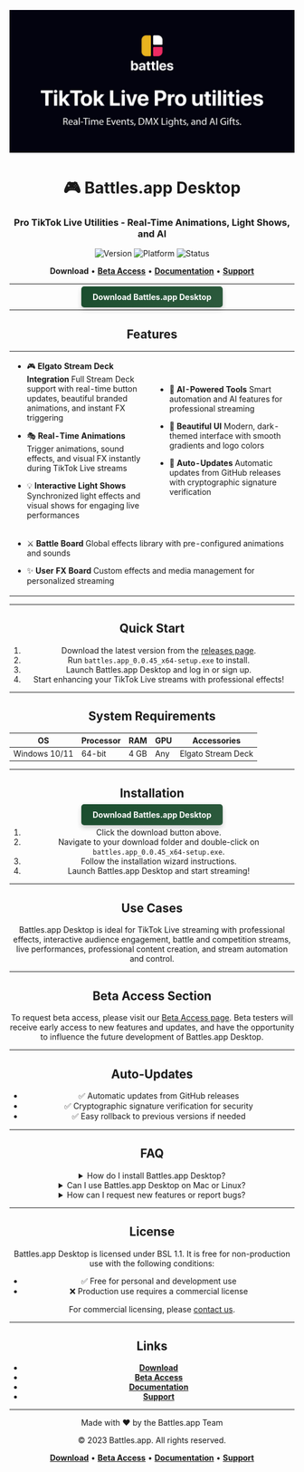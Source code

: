 <div align="center">

![Github banner](./.github/banner.jpg)

# 🎮 Battles.app Desktop

### Pro TikTok Live Utilities - Real-Time Animations, Light Shows, and AI

![Version](https://img.shields.io/badge/version-0.0.45-blue?style=for-the-badge)
![Platform](https://img.shields.io/badge/platform-Windows%2010%2F11-blueviolet?style=for-the-badge&logo=windows)
![Status](https://img.shields.io/badge/status-Closed%20Beta-red?style=for-the-badge)

**Download** • **[Beta Access](#beta-access-section)** • **[Documentation](#)** • **[Support](#)**

---

<a href="https://github.com/battles-app/desktop/releases/download/v0.0.45/battles.app_0.0.45_x64-setup.exe" style="background: linear-gradient(135deg, #1a4d2e, #2d5a3d); color: white; padding: 10px 20px; border-radius: 5px; box-shadow: 0 4px 8px rgba(0, 0, 0, 0.2); font-weight: bold; text-decoration: none;">Download Battles.app Desktop</a>

---

## Features

<table>
<tr>
<td width="50%">

- 🎮 **Elgato Stream Deck Integration**
  Full Stream Deck support with real-time button updates, beautiful branded animations, and instant FX triggering
  
- 🎭 **Real-Time Animations**
  Trigger animations, sound effects, and visual FX instantly during TikTok Live streams
  
- 💡 **Interactive Light Shows**
  Synchronized light effects and visual shows for engaging live performances

</td>
<td width="50%">

- 🤖 **AI-Powered Tools**
  Smart automation and AI features for professional streaming
  
- 🎨 **Beautiful UI**
  Modern, dark-themed interface with smooth gradients and logo colors
  
- 🔄 **Auto-Updates**
  Automatic updates from GitHub releases with cryptographic signature verification
  
</td>
</tr>
<tr>
<td colspan="2">

- ⚔️ **Battle Board**
  Global effects library with pre-configured animations and sounds
  
- ✨ **User FX Board**
  Custom effects and media management for personalized streaming

</td>
</tr>
</table>

---

## Quick Start

1. Download the latest version from the [releases page](https://github.com/battles-app/desktop/releases).
2. Run `battles.app_0.0.45_x64-setup.exe` to install.
3. Launch Battles.app Desktop and log in or sign up.
4. Start enhancing your TikTok Live streams with professional effects!

---

## System Requirements

| OS            | Processor | RAM  | GPU  | Accessories        |
|---------------|-----------|------|------|--------------------|
| Windows 10/11 | 64-bit    | 4 GB | Any  | Elgato Stream Deck |

---

## Installation

<a href="https://github.com/battles-app/desktop/releases/download/v0.0.45/battles.app_0.0.45_x64-setup.exe" style="background: linear-gradient(135deg, #1a4d2e, #2d5a3d); color: white; padding: 10px 20px; border-radius: 5px; box-shadow: 0 4px 8px rgba(0, 0, 0, 0.2); font-weight: bold; text-decoration: none;">Download Battles.app Desktop</a>

1. Click the download button above.
2. Navigate to your download folder and double-click on `battles.app_0.0.45_x64-setup.exe`.
3. Follow the installation wizard instructions.
4. Launch Battles.app Desktop and start streaming!

---

## Use Cases

Battles.app Desktop is ideal for TikTok Live streaming with professional effects, interactive audience engagement, battle and competition streams, live performances, professional content creation, and stream automation and control.

---

## Beta Access Section

To request beta access, please visit our [Beta Access page](#). Beta testers will receive early access to new features and updates, and have the opportunity to influence the future development of Battles.app Desktop.

---

## Auto-Updates

- ✅ Automatic updates from GitHub releases
- ✅ Cryptographic signature verification for security
- ✅ Easy rollback to previous versions if needed

---

## FAQ

<details>
<summary>How do I install Battles.app Desktop?</summary>
Download the latest version from the releases page, run the installer, and follow the on-screen instructions.
</details>

<details>
<summary>Can I use Battles.app Desktop on Mac or Linux?</summary>
Currently, Battles.app Desktop is only available for Windows 10/11.
</details>

<details>
<summary>How can I request new features or report bugs?</summary>
Please visit our [Support Page](#) to provide feedback or report issues.
</details>

---

## License

Battles.app Desktop is licensed under BSL 1.1. It is free for non-production use with the following conditions:

- ✅ Free for personal and development use
- ❌ Production use requires a commercial license

For commercial licensing, please [contact us](#).

---

## Links

- **[Download](https://github.com/battles-app/desktop/releases/download/v0.0.45/battles.app_0.0.45_x64-setup.exe)**
- **[Beta Access](#beta-access-section)**
- **[Documentation](#)**
- **[Support](#)**

---

<div align="center">

Made with ❤️ by the Battles.app Team

© 2023 Battles.app. All rights reserved.

**[Download](https://github.com/battles-app/desktop/releases/download/v0.0.45/battles.app_0.0.45_x64-setup.exe)** • **[Beta Access](#beta-access-section)** • **[Documentation](#)** • **[Support](#)**

</div>
